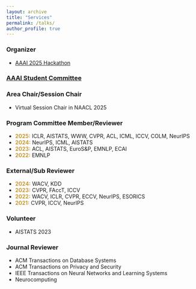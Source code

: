 ```yaml
---
layout: archive
title: "Services"
permalink: /talks/
author_profile: true
---
```


### Organizer
- <a href="https://aaai.org/conference/aaai/aaai-25/hackathon/">AAAI 2025 Hackathon</a>

### <a href="https://aaai.org/about-aaai/aaai-officers-and-committees/">AAAI Student Committee</a>

### Area Chair/Session Chair
- Virtual Session Chair in NAACL 2025

### Program Committee Member/Reviewer
- <b style="color: #C89933">2025:</b> ICLR, AISTATS, WWW, CVPR, ACL, ICML, ICCV, COLM, NeurIPS 
- <b style="color: #C89933">2024:</b> NeurIPS, ICML, AISTATS 
- <b style="color: #C89933">2023:</b> ACL, AISTATS, EuroS&P, EMNLP, ECAI
- <b style="color: #C89933">2022:</b> EMNLP

### External/Sub Reviewer
- <b style="color: #C89933">2024:</b> WACV, KDD
- <b style="color: #C89933">2023:</b> CVPR, FAccT, ICCV
- <b style="color: #C89933">2022:</b> WACV, ICLR, CVPR, ECCV, NeurIPS, ESORICS
- <b style="color: #C89933">2021:</b> CVPR, ICCV, NeurIPS

### Volunteer
- AISTATS 2023

### Journal Reviewer
- ACM Transactions on Database Systems
- ACM Transactions on Privacy and Security
- IEEE Transactions on Neural Networks and Learning Systems
- Neurocomputing
